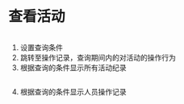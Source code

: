 # 查看活动

<div data-full-width="true">

<figure><img src="https://lh3.googleusercontent.com/LlDW-OAPPlB0Qi8y1PXVdMmvD6t0_iCSj5sN6MxS-yuibDip3WNc9H838d8rlnLvl4izo-v_hIxCRFDAjGm-kr4DTs48jyUEvWn3-5WRoGINveWSjIp-hqp6efSlwgFBgog7n5vzeCqEcL4uKyOma7E" alt=""><figcaption></figcaption></figure>

</div>

1. 设置查询条件
2. 跳转至操作记录，查询期间内的对活动的操作行为
3. 根据查询的条件显示所有活动纪录

<div data-full-width="true">

<figure><img src="https://lh4.googleusercontent.com/zuo79xQNSSmNYCKjho7xmgJqyvKwxEJGoZCZv5T8I14HNvq4wCN9AC_rax-EgKRctqOwJYX0X5SwZX-PBcQvWNfQN8sU1cut9CeVTGc45thZ34kaotIPXXevokIaLy3k4pOEKKJ-bIMBeI9eGAaZCWc" alt=""><figcaption></figcaption></figure>

</div>

4. 根据查询的条件显示人员操作记录
